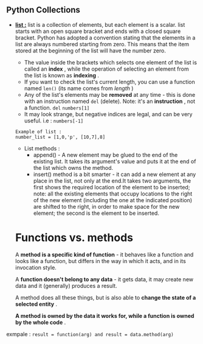 ## Python Collections

* **[list :](https://docs.python.org/3/tutorial/datastructures.html "Datastructures")** list is a collection of elements, but each element is a scalar. list starts with an open square bracket and ends with a closed square bracket. Python has adopted a convention stating that the elements in a list are always numbered starting from zero. This means that the item stored at the beginning of the list will have the number zero.

  - The value inside the brackets which selects one element of the list is called an  **index** , while the operation of selecting an element from the list is known as  **indexing** .
  - If you want to check the list's current length, you can use a function named `len()` (its name comes from  *length* )
  - Any of the list's elements may be **removed** at any time - this is done with an instruction named `del` (delete). Note: it's an  **instruction** , not a function. `del` `numbers[1]`
  - It may look strange, but negative indices are legal, and can be very useful. i.e : `numbers[-1]`

  ```
  Example of list :
  number_list = [1,0,'p', [10,7],8]
  ```

  - List methods :
    - append() - A new element may be glued to the end of the existing list. It takes its argument's value and puts it at the end of the list which owns the method.
    - insert() method is a bit smarter - it can add a new element at any place in the list, not only at the end.It takes two arguments, the first shows the required location of the element to be inserted; note: all the existing elements that occupy locations to the right of the new element (including the one at the indicated position) are shifted to the right, in order to make space for the new element; the second is the element to be inserted.

  # Functions vs. methods

  A **method is a specific kind of function** - it behaves like a function and looks like a function, but differs in the way in which it acts, and in its invocation style.

  A **function doesn't belong to any data** - it gets data, it may create new data and it (generally) produces a result.

  A method does all these things, but is also able to  **change the state of a selected entity** .

  **A method is owned by the data it works for, while a function is owned by the whole code** .

exmpale : `result = function(arg) and result = data.method(arg)`
